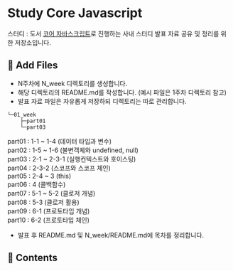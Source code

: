 # Study Core Javascript

스터디 : 도서 [코어 자바스크립트](https://www.aladin.co.kr/shop/wproduct.aspx?ItemId=206513031)로 진행하는 사내 스터디 발표 자료 공유 및 정리를 위한 저장소입니다.

## 📁 Add Files

- N주차에 N_week 디렉토리를 생성합니다.
- 해당 디렉토리의 README.md를 작성합니다. (예시 파일은 1주차 디렉토리 참고)
- 발표 자료 파일은 자유롭게 저장하되 디렉토리는 따로 관리합니다.

```tree
└─01_week
    ├─part01
    └─part03
```

part01 : 1-1 ~ 1-4 (데이터 타입과 변수)  
part02 : 1-5 ~ 1-6 (불변객체와 undefined, null)  
part03 : 2-1 ~ 2-3-1 (실행컨텍스트와 호이스팅)  
part04 : 2-3-2 (스코프와 스코프 체인)  
part05 : 2-4 ~ 3 (this)  
part06 : 4 (콜백함수)  
part07 : 5-1 ~ 5-2 (클로저 개념)  
part08 : 5-3 (클로저 활용)  
part09 : 6-1 (프로토타입 개념)  
part10 : 6-2 (프로토타입 체인)

- 발표 후 README.md 및 N_week/README.md에 목차를 정리합니다.

## 📝 Contents
